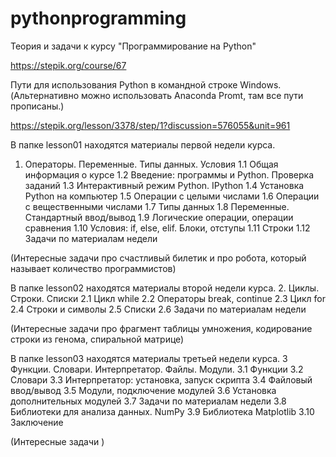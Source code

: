 # pythonprogramming
Теория и задачи к курсу "Программирование на Python"

https://stepik.org/course/67

Пути для использования Python в командной строке Windows. (Альтернативно можно использовать Anaconda Promt, там все пути прописаны.)

https://stepik.org/lesson/3378/step/1?discussion=576055&unit=961

В папке lesson01 находятся материалы первой недели курса. 
1. Операторы. Переменные. Типы данных. Условия
1.1 Общая информация о курсе
1.2 Введение: программы и Python. Проверка заданий
1.3 Интерактивный режим Python. IPython
1.4 Установка Python на компьютер
1.5 Операции с целыми числами
1.6 Операции с вещественными числами
1.7 Типы данных
1.8 Переменные. Стандартный ввод/вывод
1.9 Логические операции, операции сравнения
1.10 Условия: if, else, elif. Блоки, отступы
1.11 Строки
1.12 Задачи по материалам недели

(Интересные задачи про счастливый билетик и про робота, который называет количество программистов)

В папке lesson02 находятся материалы второй недели курса. 
2. Циклы. Строки. Списки
2.1 Цикл while
2.2 Операторы break, continue
2.3 Цикл for
2.4 Строки и символы
2.5 Списки
2.6 Задачи по материалам недели

(Интересные задачи про фрагмент таблицы умножения, кодирование строки из генома, спиральной матрице)

В папке lesson03 находятся материалы третьей недели курса. 
 3 Функции. Словари. Интерпретатор. Файлы. Модули.
3.1 Функции
3.2 Словари
3.3 Интерпретатор: установка, запуск скрипта
3.4 Файловый ввод/вывод
3.5 Модули, подключение модулей
3.6 Установка дополнительных модулей
3.7 Задачи по материалам недели
3.8 Библиотеки для анализа данных. NumPy
3.9 Библиотека Matplotlib 
3.10 Заключение

(Интересные задачи  )
